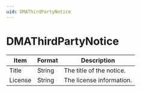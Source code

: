 ```yaml
---
uid: DMAThirdPartyNotice
---
```


# DMAThirdPartyNotice

| Item    | Format       | Description              |
|---------|--------------|--------------------------|
| Title   | String       | The title of the notice. |
| License | String       | The license information. |
